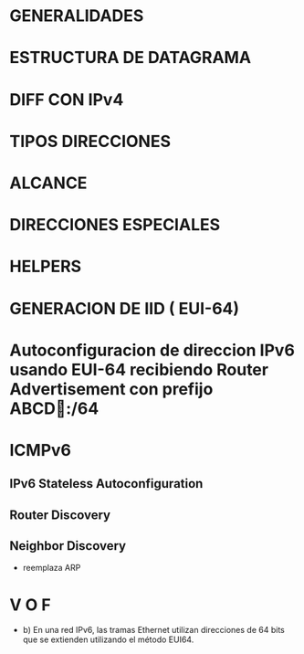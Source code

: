 # GENERALIDADES

# ESTRUCTURA DE DATAGRAMA


# DIFF CON IPv4

# TIPOS DIRECCIONES

# ALCANCE

# DIRECCIONES ESPECIALES


# HELPERS

# GENERACION DE IID ( EUI-64)


# Autoconfiguracion de direccion IPv6 usando EUI-64 recibiendo Router Advertisement con prefijo ABCD:1234::/64

# ICMPv6

## IPv6 Stateless Autoconfiguration

## Router Discovery

## Neighbor Discovery
- reemplaza ARP

# V O F
- b) En una red IPv6, las tramas Ethernet utilizan direcciones de 64 bits que se extienden utilizando el método EUI64.